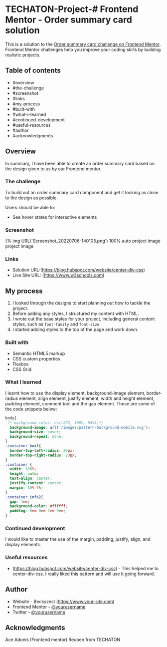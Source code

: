 # TECHATON-Project-# Frontend Mentor - Order summary card solution

This is a solution to the [Order summary card challenge on Frontend Mentor](https://www.frontendmentor.io/challenges/order-summary-component-QlPmajDUj). Frontend Mentor challenges help you improve your coding skills by building realistic projects. 

## Table of contents

  - #overview
  - #the-challenge
  - #screenshot
  - #links
  - #my-process
  - #built-with
  - #what-i-learned
  - #continued-development
  - #useful-resources
  - #author
  - #acknowledgments

## Overview
In summary, I have been able to create an order summary card based on the design given to us by our Frontend mentor.

### The challenge
To build out an order summary card component and get it looking as close to the design as possible.

Users should be able to:

- See hover states for interactive elements

### Screenshot

{% img  URL('Screenshot_20220706-140105.png') 100% auto project image project image

### Links

- Solution URL:(https://blog.hubspot.com/website/center-div-css)
- Live Site URL: (https://www.w3schools.com)

## My process
1. I looked through the designs to start planning out how to tackle the project. 
2. Before adding any styles, I structured my content with HTML. 
3. I wrote out the base styles for your project, including general content styles, such as `font-family` and `font-size`.
6. I started adding styles to the top of the page and work down. 

### Built with

- Semantic HTML5 markup
- CSS custom properties
- Flexbox
- CSS Grid


### What I learned

I learnt how to use the display element, background-image element, border-radius element, align element, justify element, width and height element, padding element, comment tool and the gap element.
These are some of the code snippets below:

```css
body{
 /* background-color: hsl(225, 100%, 94%);*/
  background-image: url('/images/pattern-background-mobile.svg');
  background-size: cover;
  background-repeat: none;
}
.container_box1{
  border-top-left-radius: 20px;
  border-top-right-radius: 20px;
}
.container {
  width: 100%;
  height: auto;
  text-align: center;
  justify-content: center;
  margin: 10% 5%;
}
.container_info2{
  gap: 1em;
  background-color: #ffffff;
  padding: 0em 0em 2em 0em;
}
```

### Continued development
I would like to master the use of the margin, padding, justify, align, and display elements.

### Useful resources

- (https://blog.hubspot.com/website/center-div-css) - This helped me to center-div-css. I really liked this pattern and will use it going forward.

## Author

- Website - Beckyzest (https://www.your-site.com)
- Frontend Mentor - [@yourusername](https://www.frontendmentor.io/profile/yourusername)
- Twitter - [@yourusername](https://www.twitter.com/yourusername)

## Acknowledgments
Ace Adonis (Frontend mentor)
Reuben from TECHATON 
